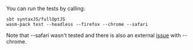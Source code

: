 You can run the tests by calling:
```
sbt syntaxJS/fullOptJS
wasm-pack test --headless --firefox --chrome --safari
```

Note that --safari wasn't tested and there is also an external 
[issue](https://github.com/rustwasm/wasm-pack/issues/611) with --chrome. 